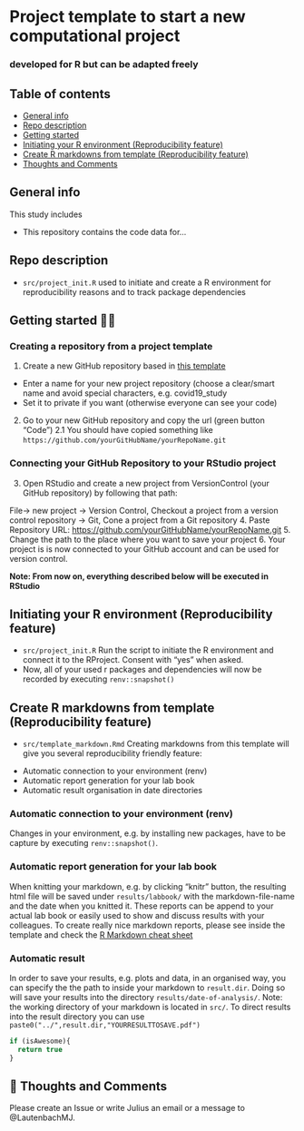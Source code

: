 # Project template to start a new computational project
### developed for R but can be adapted freely

## Table of contents
* [General info](#general-info)
* [Repo description](#repo-description)
* [Getting started](#getting-started)
* [Initiating your R environment (Reproducibility feature)](#init_renv)
* [Create R markdowns from template (Reproducibility feature)](#markdown)
* [Thoughts and Comments](#thoughs_comments)

## General info
This study includes
- This repository contains the code data for...

## Repo description
- ```src/project_init.R``` used to initiate and create a R environment for reproducibility reasons and to track package dependencies

## Getting started :technologist:

### Creating a repository from a project template
1.	Create a new GitHub repository based in [this template](https://github.com/LautenbachMJ/project_template)
* Enter a name for your new project repository (choose a clear/smart name and avoid special characters, e.g. covid19_study
* Set it to private if you want (otherwise everyone can see your code)

2. Go to your new GitHub repository and copy the url (green button “Code”)
  2.1 You should have copied something like `https://github.com/yourGitHubName/yourRepoName.git`
 
### Connecting your GitHub Repository to your RStudio project
3.	Open RStudio and create a new project from VersionControl (your GitHub repository) by following that path:

File-> new project -> Version Control, Checkout a project from a version control repository -> Git, Cone a project from a Git repository
4.	Paste Repository URL: https://github.com/yourGitHubName/yourRepoName.git
5.	Change the path to the place where you want to save your project
6.	Your project is is now connected to your GitHub account and can be used for version control.

**Note: From now on, everything described below will be executed in RStudio**

## Initiating your R environment (Reproducibility feature)
- ```src/project_init.R``` Run the script to initiate the R environment and connect it to the RProject. Consent with “yes” when asked.
- Now, all of your used r packages and dependencies will now be recorded by executing ```renv::snapshot()```

## Create R markdowns from template (Reproducibility feature)
- ```src/template_markdown.Rmd``` Creating markdowns from this template will give you several reproducibility friendly feature:
* Automatic connection to your environment (renv)
* Automatic report generation for your lab book
* Automatic result organisation in date directories

### Automatic connection to your environment (renv)
Changes in your environment, e.g. by installing new packages, have to be capture by executing `renv::snapshot()`.

### Automatic report generation for your lab book
When knitting your markdown, e.g. by clicking “knitr” button, the resulting html file will be saved under `results/labbook/` with the markdown-file-name and the date when you knitted it. These reports can be append to your actual lab book or easily used to show and discuss results with your colleagues.
To create really nice markdown reports, please see inside the template and check the [R Markdown cheat sheet](https://github.com/rstudio/cheatsheets/raw/master/rmarkdown-2.0.pdf)

### Automatic result
In order to save your results, e.g. plots and data, in an organised way, you can specify the the path to inside your markdown to `result.dir`. Doing so will save your results into the directory `results/date-of-analysis/`.
Note: the working directory of your markdown is located in ```src/```. To direct results into the result directory you can use `paste0("../",result.dir,"YOURRESULTTOSAVE.pdf")`


```javascript
if (isAwesome){
  return true
}
```

## :thought_balloon: Thoughts and Comments
Please create an Issue or write Julius an email or a message to @LautenbachMJ.
